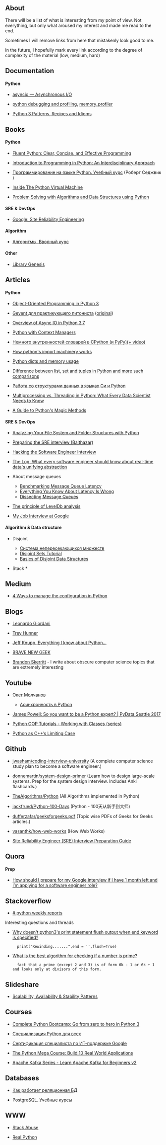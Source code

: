 ## About

There will be a list of what is interesting from my point of view. 
Not everything, but only what aroused my interest and made me read to the end. 

Sometimes I will remove links from here that mistakenly look good to me.

In the future, I hopefully mark every link according to the degree of complexity of the material (low, medium, hard)

## Documentation

#### Python

* [asyncio — Asynchronous I/O](https://docs.python.org/3/library/asyncio.html)

* [python debugging and profiling](https://docs.python.org/3.6/library/debug.html), [memory_profiler](https://github.com/pythonprofilers/memory_profiler)

* [Python 3 Patterns, Recipes and Idioms](https://python-3-patterns-idioms-test.readthedocs.io/en/latest/)



## Books

#### Python

* [Fluent Python: Clear, Concise, and Effective Programming](https://www.amazon.com/Fluent-Python-Concise-Effective-Programming/dp/1491946008)

* [Introduction to Programming in Python: An Interdisciplinary Approach](https://www.amazon.com/gp/product/0134076435)
  
* [Программирование на языке Python. Учебный курс](https://www.ozon.ru/context/detail/id/138259431/) (Роберт Седжвик )

* [Inside The Python Virtual Machine](https://leanpub.com/insidethepythonvirtualmachine/read#leanpub-auto-introduction)

* [Problem Solving with Algorithms and Data Structures using Python](https://runestone.academy/runestone/books/published/pythonds/index.html)


#### SRE & DevOps

* [Google: Site Reliability Engineering](https://landing.google.com/sre/sre-book/toc/index.html)

#### Algorithm

* [Алгоритмы. Вводный курс](https://www.ozon.ru/context/detail/id/24903185)

#### Other

* [Library Genesis](http://www.libgen.is/)



## Articles

#### Python

* [Object-Oriented Programming in Python 3](https://www.thedigitalcatonline.com/blog/2014/08/20/python-3-oop-part-1-objects-and-types/)

* [Gevent для практикующего питониста](https://vovkd.github.io/gevent-tutorial)
([original](http://sdiehl.github.io/gevent-tutorial/))

* [Overview of Async IO in Python 3.7](https://stackabuse.com/overview-of-async-io-in-python-3-7/)

* [Python with Context Managers](https://jeffknupp.com/blog/2016/03/07/python-with-context-managers/) 

* [Немного внутренностей словарей в CPython (и PyPy)(+ video)](https://habr.com/ru/post/432996)

* [How python's import machinery works](https://manikos.github.io/how-pythons-import-machinery-works)

* [Python dicts and memory usage](https://lerner.co.il/2019/05/12/python-dicts-and-memory-usage)

* [Difference between list, set and tuples in Python and more such comparisons](https://www.pythoncircle.com/post/249/difference-between-list-set-and-tuples-in-python-and-more-such-comparisons/)

* [Работа со структурами данных в языках Си и Python](https://www.ibm.com/developerworks/ru/library/l-data_structures_01/)

* [Multiprocessing vs. Threading in Python: What Every Data Scientist Needs to Know](https://blog.floydhub.com/multiprocessing-vs-threading-in-python-what-every-data-scientist-needs-to-know/)

* [A Guide to Python's Magic Methods](https://rszalski.github.io/magicmethods/)

#### SRE & DevOps

* [Analyzing Your File System and Folder Structures with Python](https://janakiev.com/blog/python-filesystem-analysis/)

* [Preparing the SRE interview (Balthazar)](https://blog.balthazar-rouberol.com/preparing-the-sre-interview)

* [Hacking the Software Engineer Interview](https://puncsky.com/hacking-the-software-engineer-interview)

* [The Log: What every software engineer should know about real-time data's unifying abstraction](https://engineering.linkedin.com/distributed-systems/log-what-every-software-engineer-should-know-about-real-time-datas-unifying)

* About message queues
  * [Benchmarking Message Queue Latency](https://bravenewgeek.com/benchmarking-message-queue-latency/)
  * [Everything You Know About Latency Is Wrong](https://bravenewgeek.com/everything-you-know-about-latency-is-wrong/)
  * [Dissecting Message Queues](https://bravenewgeek.com/dissecting-message-queues/)

* [The principle of LevelDb analysis](https://www.programering.com/a/MjMyMTNwATQ.html)

* [My Job Interview at Google](https://catonmat.net/my-job-interview-at-google)

#### Algorithm & Data structure

* Disjoint
  * [Система непересекающихся множеств](https://e-maxx.ru/algo/dsu )
  * [Disjoint Sets Tutorial](https://helloacm.com/disjoint-sets/)
  * [Basics of Disjoint Data Structures](https://www.hackerearth.com/ru/practice/data-structures/disjoint-data-strutures/basics-of-disjoint-data-structures/tutorial/)

* Stack
  * 

## Medium
* [4 Ways to manage the configuration in Python](https://hackernoon.com/4-ways-to-manage-the-configuration-in-python-4623049e841b)



## Blogs

* [Leonardo Giordani](https://www.thedigitalcatonline.com/index.html)

* [Trey Hunner](https://treyhunner.com/talks/)

* [Jeff Knupp. Everything I know about Python...](https://jeffknupp.com/blog)

* [BRAVE NEW GEEK](https://bravenewgeek.com/)

* [Brandon Skerritt](https://skerritt.blog/) - I write about obscure computer science topics that are extremely interesting



## Youtube

* [Олег Молчанов](https://www.youtube.com/user/zaemiel)
  *  [Асинхронность в Python](https://www.youtube.com/playlist?list=PLlWXhlUMyooawilqK4lPXRvxtbYiw34S8)

* [James Powell: So you want to be a Python expert? | PyData Seattle 2017](https://www.youtube.com/watch?v=cKPlPJyQrt4)

* [Python OOP Tutorials - Working with Classes (series)](https://www.youtube.com/playlist?list=PL-osiE80TeTsqhIuOqKhwlXsIBIdSeYtc)

* [Python as C++’s Limiting Case](https://www.youtube.com/watch?v=DoWY7qQ9doA)


## Github

* [jwasham/coding-interview-university](https://github.com/jwasham/coding-interview-university) 
(A complete computer science study plan to become a software engineer.)

* [donnemartin/system-design-primer](https://github.com/donnemartin/system-design-primer)
(Learn how to design large-scale systems. Prep for the system design interview. Includes Anki flashcards.)

* [TheAlgorithms/Python](https://github.com/TheAlgorithms/Python)
(All Algorithms implemented in Python)

* [jackfrued/Python-100-Days](https://github.com/jackfrued/Python-100-Days)
(Python - 100天从新手到大师)

* [dufferzafar/geeksforgeeks.pdf](https://github.com/dufferzafar/geeksforgeeks.pdf/releases)
(Topic wise PDFs of Geeks for Geeks articles.)

* [vasanthk/how-web-works](https://github.com/vasanthk/how-web-works)
(How Web Works)

* [Site Reliability Engineer (SRE) Interview Preparation Guide](https://github.com/mxssl/sre-interview-prep-guide)



## Quora

#### Prep
* [How should I prepare for my Google interview if I have 1 month left and I’m applying for a software engineer role?](https://www.quora.com/How-should-I-prepare-for-my-Google-interview-if-I-have-1-month-left-and-I%E2%80%99m-applying-for-a-software-engineer-role)



## Stackoverflow

* [# python weekly reports](http://python-weekly.blogspot.com/)

Interesting questions and threads


* [Why doesn't python3's print statement flush output when end keyword is specified?](https://stackoverflow.com/questions/49081942/why-doesnt-python3s-print-statement-flush-output-when-end-keyword-is-specified)


        print("Rewinding.......",end = '',flush=True)

* [What is the best algorithm for checking if a number is prime?](https://stackoverflow.com/questions/1801391/what-is-the-best-algorithm-for-checking-if-a-number-is-prime)
        
        fact that a prime (except 2 and 3) is of form 6k - 1 or 6k + 1 and looks only at divisors of this form.


## Slideshare

* [Scalability, Availability & Stability Patterns](https://www.slideshare.net/mobile/jboner/scalability-availability-stability-patterns/)


## Courses

* [Complete Python Bootcamp: Go from zero to hero in Python 3](https://www.udemy.com/complete-python-bootcamp)

* [Специализация Python для всех](https://www.coursera.org/specializations/python)

* [Сертификация специалиста по ИТ-поддержке Google](https://www.coursera.org/specializations/google-it-support)

* [The Python Mega Course: Build 10 Real World Applications](https://www.udemy.com/the-python-mega-course/)

* [Apache Kafka Series - Learn Apache Kafka for Beginners v2](https://www.udemy.com/course/apache-kafka/)


## Databases

* [Как работает реляционная БД](https://habr.com/ru/company/mailru/blog/266811/)

* [PostgreSQL. Учебные курсы](https://postgrespro.ru/education/courses)

## WWW

* [Stack Abuse](https://stackabuse.com)

* [Real Python](https://realpython.com)